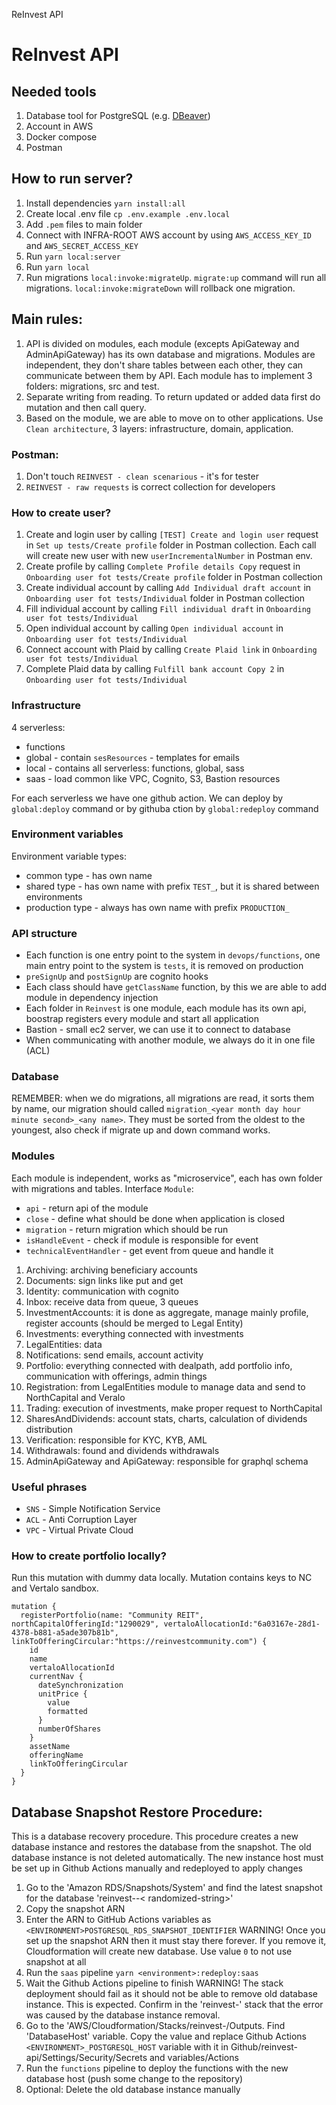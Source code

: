ReInvest API

# ReInvest API

## Needed tools

1. Database tool for PostgreSQL (e.g. [DBeaver](https://dbeaver.io/))
2. Account in AWS
3. Docker compose
4. Postman

## How to run server?

1. Install dependencies `yarn install:all`
2. Create local .env file `cp .env.example .env.local`
3. Add `.pem` files to main folder
4. Connect with INFRA-ROOT AWS account by using `AWS_ACCESS_KEY_ID` and `AWS_SECRET_ACCESS_KEY`
5. Run `yarn local:server`
6. Run `yarn local`
7. Run migrations `local:invoke:migrateUp`. `migrate:up` command will run all migrations. `local:invoke:migrateDown`
   will rollback one migration.

## Main rules:

1. API is divided on modules, each module (excepts ApiGateway and AdminApiGateway) has its own database and migrations.
   Modules are independent, they don't share tables between each other, they can communicate between them by API. Each
   module has to implement 3 folders: migrations, src and test.
2. Separate writing from reading. To return updated or added data first do mutation and then call query.
3. Based on the module, we are able to move on to other applications. Use `Clean architecture`, 3 layers:
   infrastructure, domain, application.

### Postman:

1. Don't touch `REINVEST - clean scenarious` - it's for tester
2. `REINVEST - raw requests` is correct collection for developers

### How to create user?

1. Create and login user by calling `[TEST] Create and login user` request in `Set up tests/Create profile` folder in
   Postman collection. Each call will create new user with new `userIncrementalNumber` in Postman env.
2. Create profile by calling `Complete Profile details Copy` request in `Onboarding user fot tests/Create profile`
   folder in Postman collection
3. Create individual account by calling `Add Individual draft account` in `Onboarding user fot tests/Individual` folder
   in Postman collection
4. Fill individual account by calling `Fill individual draft` in `Onboarding user fot tests/Individual`
5. Open individual account by calling `Open individual account` in `Onboarding user fot tests/Individual`
6. Connect account with Plaid by calling `Create Plaid link` in `Onboarding user fot tests/Individual`
7. Complete Plaid data by calling `Fulfill bank account Copy 2` in `Onboarding user fot tests/Individual`

### Infrastructure

4 serverless:

- functions
- global - contain `sesResources` - templates for emails
- local - contains all serverless: functions, global, sass
- saas - load common like VPC, Cognito, S3, Bastion resources

For each serverless we have one github action. We can deploy by `global:deploy` command or by githuba ction
by `global:redeploy` command

### Environment variables

Environment variable types:

- common type - has own name
- shared type - has own name with prefix `TEST_`, but it is shared between environments
- production type - always has own name with prefix `PRODUCTION_`

### API structure

- Each function is one entry point to the system in `devops/functions`, one main entry point to the system is `tests`,
  it is removed on production
- `preSignUp` and `postSignUp` are cognito hooks
- Each class should have `getClassName` function, by this we are able to add module in dependency injection
- Each folder in `Reinvest` is one module, each module has its own api, boostrap registers every module and start all
  application
- Bastion - small ec2 server, we can use it to connect to database
- When communicating with another module, we always do it in one file (ACL)

### Database

REMEMBER: when we do migrations, all migrations are read, it sorts them by name, our migration should
called  `migration_<year month day hour minute second>_<any name>`.
They must be sorted from the oldest to the youngest, also check if migrate up and down command works.

### Modules

Each module is independent, works as "microservice", each has own folder with migrations and tables.
Interface `Module`:

- `api` - return api of the module
- `close` - define what should be done when application is closed
- `migration` - return migration which should be run
- `isHandleEvent` - check if module is responsible for event
- `technicalEventHandler` - get event from queue and handle it

1. Archiving: archiving beneficiary accounts
2. Documents: sign links like put and get
3. Identity: communication with cognito
4. Inbox: receive data from queue, 3 queues
5. InvestmentAccounts: it is done as aggregate, manage mainly profile, register accounts (should be merged to Legal
   Entity)
6. Investments: everything connected with investments
7. LegalEntities: data
8. Notifications: send emails, account activity
9. Portfolio: everything connected with dealpath, add portfolio info, communication with offerings, admin things
10. Registration: from LegalEntities module to manage data and send to NorthCapital and Veralo
11. Trading: execution of investments, make proper request to NorthCapital
12. SharesAndDividends: account stats, charts, calculation of dividends distribution
13. Verification: responsible for KYC, KYB, AML
14. Withdrawals: found and dividends withdrawals
15. AdminApiGateway and ApiGateway: responsible for graphql schema

### Useful phrases

- `SNS` - Simple Notification Service
- `ACL` - Anti Corruption Layer
- `VPC` - Virtual Private Cloud

### How to create portfolio locally?

Run this mutation with dummy data locally. Mutation contains keys to NC and Vertalo sandbox.

```
mutation {
  registerPortfolio(name: "Community REIT", northCapitalOfferingId:"1290029", vertaloAllocationId:"6a03167e-28d1-4378-b881-a5ade307b81b", linkToOfferingCircular:"https://reinvestcommunity.com") {
    id
    name
    vertaloAllocationId
    currentNav {
      dateSynchronization
      unitPrice {
        value
        formatted
      }
      numberOfShares
    }
    assetName
    offeringName
    linkToOfferingCircular
  }
}
```

## Database Snapshot Restore Procedure:

This is a database recovery procedure. This procedure creates a new database instance and restores the
database from the snapshot. The old database instance is not deleted automatically.
The new instance host must be set up in Github Actions manually and redeployed to apply changes


1. Go to the 'Amazon RDS/Snapshots/System' and find the latest snapshot for the database 'reinvest-<environement>-<
   randomized-string>'
2. Copy the snapshot ARN
3. Enter the ARN to GitHub Actions variables as `<ENVIRONMENT>POSTGRESQL_RDS_SNAPSHOT_IDENTIFIER`
   WARNING! Once you set up the snapshot ARN then it must stay there forever. If you remove it, Cloudformation will
   create new database. Use value `0` to not use snapshot at all
4. Run the `saas` pipeline `yarn <environment>:redeploy:saas`
5. Wait the Github Actions pipeline to finish
   WARNING! The stack deployment should fail as it should not be able to remove old database instance. This is expected.
   Confirm in the 'reinvest-<environement>' stack that the error was caused by the database instance removal.
6. Go to the 'AWS/Cloudformation/Stacks/reinvest-<environement>/Outputs. Find 'DatabaseHost' variable. Copy the value
   and replace Github Actions `<ENVIRONMENT>_POSTGRESQL_HOST` variable with it in
   Github/reinvest-api/Settings/Security/Secrets and variables/Actions
7. Run the `functions` pipeline to deploy the functions with the new database host (push some change to the repository)
8. Optional: Delete the old database instance manually
